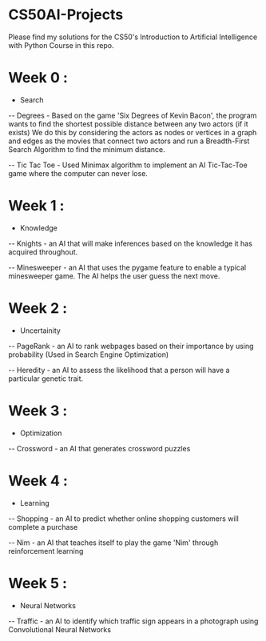 # CS50AI-Projects

Please find my solutions for the CS50's Introduction to Artificial Intelligence with Python Course in this repo.

# Week 0 : 

- Search

-- Degrees - Based on the game 'Six Degrees of Kevin Bacon', the program wants to find the shortest possible distance between any two actors (if it exists)
We do this by considering the actors as nodes or vertices in a graph and edges as the movies that connect two actors and run a Breadth-First Search Algorithm to find the minimum distance.

-- Tic Tac Toe - Used Minimax algorithm to implement an AI Tic-Tac-Toe game where the computer can never lose.

# Week 1 : 

- Knowledge

-- Knights - an AI that will make inferences based on the knowledge it has acquired throughout.

-- Minesweeper - an AI that uses the pygame feature to enable a typical minesweeper game. The AI helps the user guess the next move. 

# Week 2 :

- Uncertainity

-- PageRank - an AI to rank webpages based on their importance by using probability (Used in Search Engine Optimization)

-- Heredity - an AI to assess the likelihood that a person will have a particular genetic trait.

# Week 3 :

- Optimization

-- Crossword - an AI that generates crossword puzzles

# Week 4 :

- Learning

-- Shopping - an AI to predict whether online shopping customers will complete a purchase

-- Nim - an AI that teaches itself to play the game 'Nim' through reinforcement learning

# Week 5 :

- Neural Networks

-- Traffic - an AI to identify which traffic sign appears in a photograph using Convolutional Neural Networks

